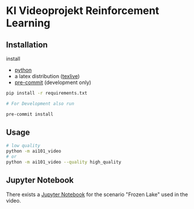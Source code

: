 # KI Videoprojekt Reinforcement Learning

## Installation

install

- [python](https://www.python.org/downloads/)
- a latex distribution ([texlive](https://www.tug.org/texlive/))
- [pre-commit](https://pre-commit.com/) (development only)

```bash
pip install -r requirements.txt

# For Development also run

pre-commit install
```

## Usage

```bash
# low quality
python -m ai101_video 
# or
python -m ai101_video --quality high_quality
```

## Jupyter Notebook

There exists a [Jupyter Notebook](./reinforcement_learning.ipynb) for the scenario "Frozen Lake" used in the video. 
